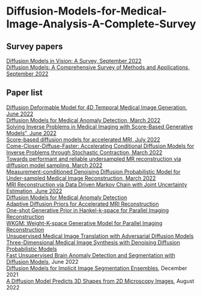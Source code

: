 # Diffusion-Models-for-Medical-Image-Analysis-A-Complete-Survey




## Survey papers
[Diffusion Models in Vision: A Survey, September 2022](https://arxiv.org/pdf/2209.04747.pdf) </br>
[Diffusion Models: A Comprehensive Survey of Methods and Applications, September 2022](https://arxiv.org/pdf/2209.00796) </br>



## Paper list


[Diffusion Deformable Model for 4D Temporal Medical Image Generation, June 2022](https://arxiv.org/abs/2206.13295)</br>
[Diffusion Models for Medical Anomaly Detection, March 2022](https://arxiv.org/pdf/2203.04306v1.pdf)</br>
[Solving Inverse Problems in Medical Imaging with Score-Based Generative Models”, June 2022](https://arxiv.org/abs/2111.08005)</br>
[Score-based diffusion models for accelerated MRI, July 2022](https://arxiv.org/abs/2110.05243)</br>
[Come-Closer-Diffuse-Faster: Accelerating Conditional Diffusion Models for Inverse Problems through Stochastic Contraction, March 2022](https://arxiv.org/abs/2112.05146)</br>
[Towards performant and reliable undersampled MR reconstruction via diffusion model sampling, March 2022](https://arxiv.org/abs/2203.04292)</br>
[Measurement-conditioned Denoising Diffusion Probabilistic Model for Under-sampled Medical Image Reconstruction, March 2022](https://arxiv.org/abs/2203.03623)</br>
[MRI Reconstruction via Data Driven Markov Chain with Joint Uncertainty Estimation, June 2022](https://arxiv.org/abs/2202.01479)</br>
[Diffusion Models for Medical Anomaly Detection](https://arxiv.org/abs/2203.04306)</br>
[Adaptive Diffusion Priors for Accelerated MRI Reconstruction](https://arxiv.org/abs/2207.05876)</br>
[One-shot Generative Prior in Hankel-k-space for Parallel Imaging Reconstruction](https://arxiv.org/abs/2208.07181)</br>
[WKGM: Weight-K-space Generative Model for Parallel Imaging Reconstruction](https://arxiv.org/abs/2205.03883)</br>
[Unsupervised Medical Image Translation with Adversarial Diffusion Models](https://arxiv.org/abs/2207.08208)</br>
[Three-Dimensional Medical Image Synthesis with Denoising Diffusion Probabilistic Models](https://openreview.net/pdf?id=Oz7lKWVh45H)</br>
[Fast Unsupervised Brain Anomaly Detection and Segmentation with Diffusion Models](https://arxiv.org/abs/2206.03461), June 2022</br>
[Diffusion Models for Implicit Image Segmentation Ensembles](https://arxiv.org/abs/2112.03145), December 2021</br>
[A Diffusion Model Predicts 3D Shapes from 2D Microscopy Images](https://arxiv.org/abs/2208.14125), August 2022</br>
